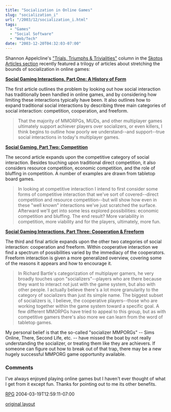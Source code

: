 ```yaml
---
title: "Socialization in Online Games"
slug: "socialization_i"
url: "/2003/12/socialization_i.html"
tags:
  - "Games"
  - "Social Software"
  - "Web/Tech"
date: "2003-12-20T04:32:03-07:00"
---
```

<p>Shannon Appelcline's <a href="http://www.skotos.net/articles/TTnT_.shtml">"Trials, Triumphs & Trivialities"</a> column in the <a href="http://www.skotos.net/articles/">Skotos Articles section</a> recently featured a trilogy of articles about stretching the bounds of socialization in online games:</p>
<p><b><a href="http://www.skotos.net/articles/TTnT_136.phtml">Social Gaming Interactions, Part One: A History of Form</a></b></p>
<p>The first article outlines the problem by looking out how social interaction has traditionally been handled in online games, and by considering how limiting these interactions typically have been. It also outlines how to expand traditional social interactions by describing three main categories of social interaction: competition, cooperation, and freeform.<blockquote>That the majority of MMORPGs, MUDs, and other multiplayer games ultimately support achiever players over socializers, or even killers, I think begins to outline how poorly we understand--and support--true social interactions in today's multiplayer games.</blockquote><b><a href="http://www.skotos.net/articles/TTnT_137.phtml">Social Gaming, Part Two: Competition</a></b></p>
<p>The second article expands upon the competitive category of social interaction. Besides touching upon traditional direct competition, it also considers resource competition, economic competition, and the role of bluffing in competition. A number of examples are drawn from tabletop board games.<blockquote>In looking at competitive interaction I intend to first consider some forms of competitive interaction that we've sort of covered--direct competition and resource competition--but will show how even in these "well known" interactions we've just scratched the surface. Afterward we'll get into some less explored possibilities: economic competition and bluffing. The end result? More variability in competition, more viability and for the players, ultimately, more fun.</blockquote><b><a href="http://www.skotos.net/articles/TTnT_138.phtml">Social Gaming Interactions, Part Three: Cooperation & Freeform</a></b></p>
<p>The third and final article expands upon the other two categories of social interaction: cooperation and freeform. Within cooperative interaction we find a spectrum of possibilities varied by the immediacy of the cooperators. Freeform interaction is given a more generalized overview, covering some of the reasons it appears and how to encourage it.<blockquote>In Richard Bartle's categorization of multiplayer gamers, he very broadly touches upon "socializers"--players who are there because they want to interact not just with the game system, but also with other people. I actually believe there's a lot more granularity to the category of socializers than just its simple name. The biggest subset of socializers is, I believe, the cooperative players--those who are working together within the game system toward a specific goal. A few different MMORPGs have tried to appeal to this group, but as with competitive gamers there's also more we can learn from the word of tabletop games.</blockquote>My personal belief is that the so-called "socializer MMPORGs" -- Sims Online, There, Second Life, etc. -- have missed the boat by not really understanding the socializer, or treating them like they are achievers. If someone can figure out how to break out of that trap, there may be a new hugely successful MMPORG game opportunity available.</p>
<footer><h3>Comments</h3>
<div class="u-comment h-cite">
<p class="p-content p-name">I've always enjoyed playing online games but I haven't ever thought of what I get from it except fun. Thanks for pointing out to me its other benefits.
</p>
<a class="u-author h-card" href="http://www.altarion.com/index.html">RPG</a>
<time class="dt-published" datetime="2004-03-19T12:59:11-07:00">2004-03-19T12:59:11-07:00</time>
</div>
</footer>
<p class="previous"><a href="/previous/2003/12/socialization_i.html" rel="syndication" class="u-syndication" >original layout</a></p>
